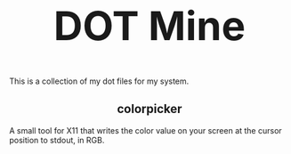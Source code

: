 <h1 align="center" style="font-size:72px">DOT Mine</h1>

This is a collection of my dot files for my system.


<h2 align="center">colorpicker</h2>

A small tool for X11 that writes the color value on
your screen at the cursor position to stdout, in RGB.
